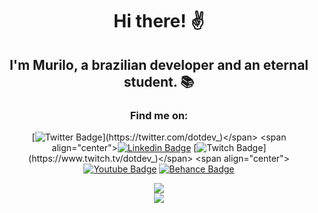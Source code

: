 <div align="center">
<h1 align="center"> Hi there! ✌ </h1>

<h2 align="center"> I'm Murilo, a brazilian developer and an eternal student. 📚</h2>
</div>

<div align="center">
<h3 align="center"> Find me on: </h3>

<span align="center">[![Twitter Badge](https://img.shields.io/badge/-Twitter-5c3ec9?style=for-the-badge&labelColor=50FA7B&logo=twitter&logoColor=31363F&link=https://twitter.com/dotdev_)](https://twitter.com/dotdev_)</span>
<span align="center">[![Linkedin Badge](https://img.shields.io/badge/-LinkedIn-5c3ec9?style=for-the-badge&labelColor=50FA7B&logo=Linkedin&logoColor=31363F&link=https://www.linkedin.com/in/murilo-o)](https://www.linkedin.com/in/murilo-o)</span>
<span align="center">[![Twitch Badge](https://img.shields.io/badge/-Twitch-5c3ec9?style=for-the-badge&labelColor=50FA7B&logo=Twitch&logoColor=31363F&link=https://www.twitch.tv/dotdev_)](https://www.twitch.tv/dotdev_)</span>
<span align="center">[![Youtube Badge](https://img.shields.io/badge/-Youtube-5c3ec9?style=for-the-badge&labelColor=50FA7B&logo=Youtube&logoColor=31363F&link=https://www.youtube.com/channel/UCgZ3l4znZzx9pVX7N7MVdng)](https://www.youtube.com/channel/UCgZ3l4znZzx9pVX7N7MVdng)</span>
<span align="center">[![Behance Badge](https://img.shields.io/badge/-Behance-5c3ec9?style=for-the-badge&labelColor=50FA7B&logo=Behance&logoColor=31363F&link=https://www.behance.net/murilo-o)](https://www.behance.net/murilo-o)</span>
</div>

<div align="center">
<img  src = "https://github-readme-stats.vercel.app/api?username=muril0-0&count_private=true&include_all_commits=true&show_icons=true&bg_color=FF000000&&title_color=8E71DC&text_color=0FCBFA&icon_color=FE938C"/>
<br/>
<img  src = "https://github-readme-stats.vercel.app/api/top-langs/?username=muril0-0&layout=compact&langs_count=8&bg_color=FF000000&&title_color=8E71DC&text_color=0FCBFA&icon_color=FE938C"/>
</div>
